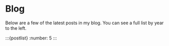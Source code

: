 # Blog

Below are a few of the latest posts in my blog.
You can see a full list by year to the left.

:::{postlist}
:number: 5
:::